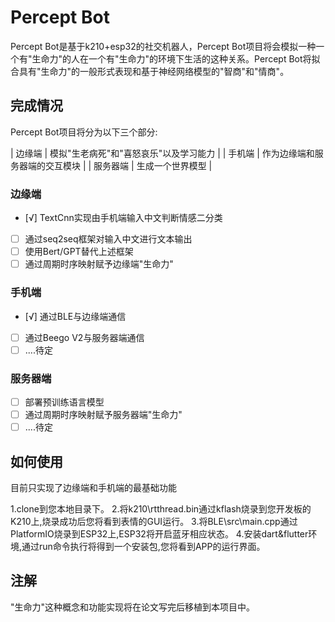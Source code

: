 # Percept Bot
Percept Bot是基于k210+esp32的社交机器人，Percept Bot项目将会模拟一种一个有"生命力"的人在一个有"生命力"的环境下生活的这种关系。Percept Bot将拟合具有"生命力"的一般形式表现和基于神经网络模型的"智商"和"情商"。
## 完成情况

Percept Bot项目将分为以下三个部分:

| 边缘端 | 模拟"生老病死"和"喜怒哀乐"以及学习能力 | 
| 手机端 | 作为边缘端和服务器端的交互模块 |
| 服务器端  | 生成一个世界模型 |

### 边缘端

   -  [√] TextCnn实现由手机端输入中文判断情感二分类
   -  [ ] 通过seq2seq框架对输入中文进行文本输出
   -  [ ] 使用Bert/GPT替代上述框架
   -  [ ] 通过周期时序映射赋予边缘端"生命力"   

### 手机端

   -  [√] 通过BLE与边缘端通信
   -  [ ] 通过Beego V2与服务器端通信
   -  [ ] ....待定

### 服务器端

   -  [ ] 部署预训练语言模型
   -  [ ] 通过周期时序映射赋予服务器端"生命力"
   -  [ ] ....待定

## 如何使用

目前只实现了边缘端和手机端的最基础功能

1.clone到您本地目录下。
2.将k210\rtthread.bin通过kflash烧录到您开发板的K210上,烧录成功后您将看到表情的GUI运行。
3.将BLE\src\main.cpp通过PlatformIO烧录到ESP32上,ESP32将开启蓝牙相应状态。
4.安装dart&flutter环境,通过run命令执行将得到一个安装包,您将看到APP的运行界面。

## 注解

"生命力"这种概念和功能实现将在论文写完后移植到本项目中。

